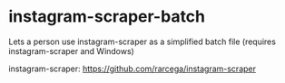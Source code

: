# instagram-scraper-batch
Lets a person use instagram-scraper as a simplified batch file (requires instagram-scraper and Windows)

instagram-scraper: https://github.com/rarcega/instagram-scraper
